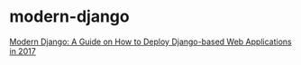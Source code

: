 # modern-django
[Modern Django: A Guide on How to Deploy Django-based Web Applications in 2017](https://medium.com/@djstein/modern-django-part-0-introduction-and-initial-setup-657df48f08f8)
